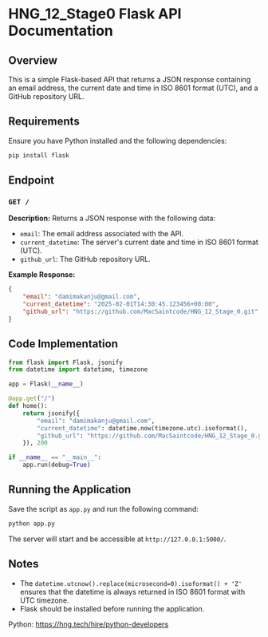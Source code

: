 
# HNG_12_Stage0 Flask API Documentation

## Overview
This is a simple Flask-based API that returns a JSON response containing an email address, the current date and time in ISO 8601 format (UTC), and a GitHub repository URL.

## Requirements
Ensure you have Python installed and the following dependencies:

```sh
pip install flask
```

## Endpoint
### `GET /`

**Description:**
Returns a JSON response with the following data:
- `email`: The email address associated with the API.
- `current_datetime`: The server's current date and time in ISO 8601 format (UTC).
- `github_url`: The GitHub repository URL.

**Example Response:**
```json
{
    "email": "damimakanju@gmail.com",
    "current_datetime": "2025-02-01T14:30:45.123456+00:00",
    "github_url": "https://github.com/MacSaintcode/HNG_12_Stage_0.git"
}
```

## Code Implementation
```python
from flask import Flask, jsonify
from datetime import datetime, timezone

app = Flask(__name__)

@app.get("/")
def home():
    return jsonify({
        "email": "damimakanju@gmail.com",
        "current_datetime": datetime.now(timezone.utc).isoformat(),
        "github_url": "https://github.com/MacSaintcode/HNG_12_Stage_0.git"
    }), 200

if __name__ == "__main__":
    app.run(debug=True)
```

## Running the Application
Save the script as `app.py` and run the following command:
```sh
python app.py
```
The server will start and be accessible at `http://127.0.0.1:5000/`.

## Notes
- The `datetime.utcnow().replace(microsecond=0).isoformat() + 'Z'` ensures that the datetime is always returned in ISO 8601 format with UTC timezone.
- Flask should be installed before running the application.

Python: https://hng.tech/hire/python-developers